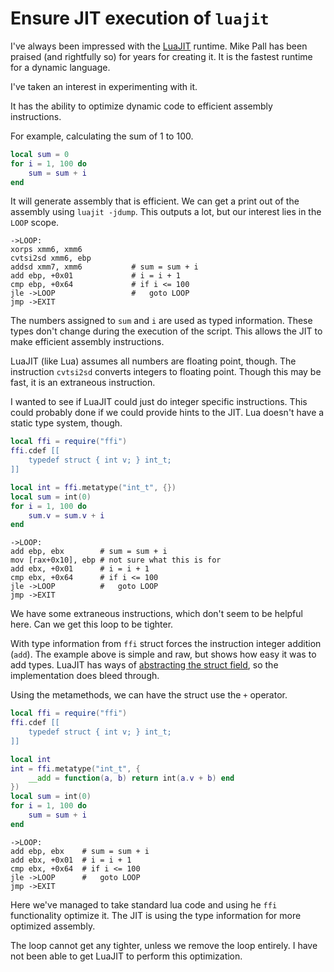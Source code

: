 # Ensure JIT execution of `luajit`

I've always been impressed with the [LuaJIT](http://luajit.org/) runtime.
Mike Pall has been praised (and rightfully so) for years for creating it.
It is the fastest runtime for a dynamic language. 

I've taken an interest in experimenting with it.

It has the ability to optimize dynamic code to efficient assembly instructions.

For example, calculating the sum of 1 to 100.

```lua
local sum = 0
for i = 1, 100 do
	sum = sum + i
end
```

It will generate assembly that is efficient.
We can get a print out of the assembly using `luajit -jdump`.
This outputs a lot, but our interest lies in the `LOOP` scope.

```assembly
->LOOP:
xorps xmm6, xmm6
cvtsi2sd xmm6, ebp
addsd xmm7, xmm6           # sum = sum + i
add ebp, +0x01             # i = i + 1
cmp ebp, +0x64             # if i <= 100
jle ->LOOP                 #   goto LOOP
jmp ->EXIT
```

The numbers assigned to `sum` and `i` are used as typed information.
These types don't change during the execution of the script.
This allows the JIT to make efficient assembly instructions.

LuaJIT (like Lua) assumes all numbers are floating point, though.
The instruction `cvtsi2sd` converts integers to floating point.
Though this may be fast, it is an extraneous instruction.

I wanted to see if LuaJIT could just do integer specific instructions.
This could probably done if we could provide hints to the JIT.
Lua doesn't have a static type system, though.

```lua
local ffi = require("ffi")
ffi.cdef [[
    typedef struct { int v; } int_t;
]]

local int = ffi.metatype("int_t", {})
local sum = int(0)
for i = 1, 100 do
	sum.v = sum.v + i
end
```

```assembly
->LOOP:
add ebp, ebx        # sum = sum + i
mov [rax+0x10], ebp # not sure what this is for
add ebx, +0x01      # i = i + 1
cmp ebx, +0x64      # if i <= 100
jle ->LOOP          #   goto LOOP
jmp ->EXIT
```

We have some extraneous instructions, which don't seem to be helpful here.
Can we get this loop to be tighter.

With type information from `ffi` struct forces the instruction integer addition (`add`).
The example above is simple and raw, but shows how easy it was to add types.
LuaJIT has ways of [abstracting the struct field](http://luajit.org/ext_ffi_tutorial.html#metatype), so the implementation does bleed through.

Using the metamethods, we can have the struct use the `+` operator.

```lua
local ffi = require("ffi")
ffi.cdef [[
    typedef struct { int v; } int_t;
]]

local int
int = ffi.metatype("int_t", {
	__add = function(a, b) return int(a.v + b) end
})
local sum = int(0)
for i = 1, 100 do
	sum = sum + i
end
```

```assembly
->LOOP:
add ebp, ebx    # sum = sum + i
add ebx, +0x01  # i = i + 1
cmp ebx, +0x64  # if i <= 100
jle ->LOOP      #   goto LOOP
jmp ->EXIT
```

Here we've managed to take standard lua code and using he `ffi` functionality optimize it.
The JIT is using the type information for more optimized assembly.

The loop cannot get any tighter, unless we remove the loop entirely.
I have not been able to get LuaJIT to perform this optimization.